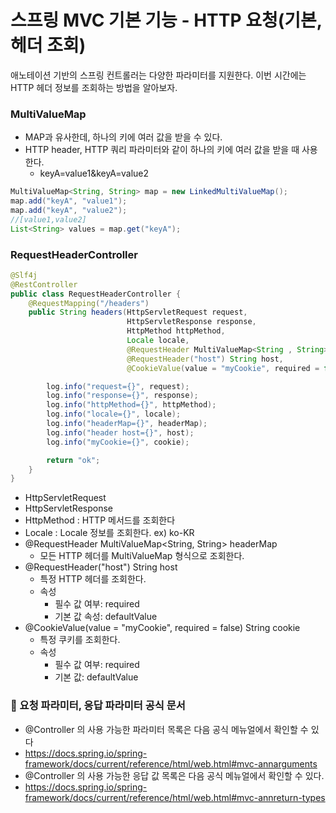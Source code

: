 
# 스프링 MVC 기본 기능 - HTTP 요청(기본, 헤더 조회)

애노테이션 기반의 스프링 컨트롤러는 다양한 파라미터를 지원한다.
이번 시간에는 HTTP 헤더 정보를 조회하는 방법을 알아보자.

### MultiValueMap
- MAP과 유사한데, 하나의 키에 여러 값을 받을 수 있다.
- HTTP header, HTTP 쿼리 파라미터와 같이 하나의 키에 여러 값을 받을 때 사용한다. 
  - keyA=value1&keyA=value2

```java
MultiValueMap<String, String> map = new LinkedMultiValueMap();
map.add("keyA", "value1");
map.add("keyA", "value2");
//[value1,value2]
List<String> values = map.get("keyA");
```

### RequestHeaderController

```java
@Slf4j
@RestController
public class RequestHeaderController {
    @RequestMapping("/headers")
    public String headers(HttpServletRequest request,
                          HttpServletResponse response,
                          HttpMethod httpMethod,
                          Locale locale,
                          @RequestHeader MultiValueMap<String , String> headerMap,
                          @RequestHeader("host") String host,
                          @CookieValue(value = "myCookie", required = false) String cookie){

        log.info("request={}", request);
        log.info("response={}", response);
        log.info("httpMethod={}", httpMethod);
        log.info("locale={}", locale);
        log.info("headerMap={}", headerMap);
        log.info("header host={}", host);
        log.info("myCookie={}", cookie);

        return "ok";
    }
}
```
- HttpServletRequest
- HttpServletResponse
- HttpMethod : HTTP 메서드를 조회한다
- Locale : Locale 정보를 조회한다. ex) ko-KR
- @RequestHeader MultiValueMap<String, String> headerMap
  - 모든 HTTP 헤더를 MultiValueMap 형식으로 조회한다.
- @RequestHeader("host") String host
  - 특정 HTTP 헤더를 조회한다.
  - 속성
    - 필수 값 여부: required
    - 기본 값 속성: defaultValue
- @CookieValue(value = "myCookie", required = false) String cookie
  - 특정 쿠키를 조회한다.
  - 속성
    - 필수 값 여부: required
    - 기본 값: defaultValue

### 💪 요청 파라미터, 응답 파라미터 공식 문서 

- @Controller 의 사용 가능한 파라미터 목록은 다음 공식 메뉴얼에서 확인할 수 있다
- https://docs.spring.io/spring-framework/docs/current/reference/html/web.html#mvc-annarguments
- @Controller 의 사용 가능한 응답 값 목록은 다음 공식 메뉴얼에서 확인할 수 있다.
- https://docs.spring.io/spring-framework/docs/current/reference/html/web.html#mvc-annreturn-types


